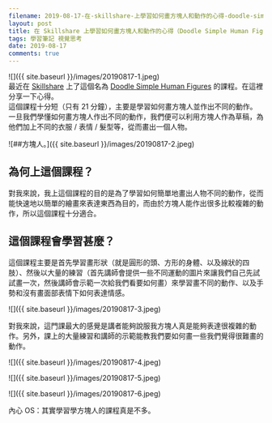 ```yaml
---
filename: 2019-08-17-在-skillshare-上學習如何畫方塊人和動作的心得-doodle-simple-human-figures-.md
layout: post
title: 在 Skillshare 上學習如何畫方塊人和動作的心得（Doodle Simple Human Figures）
tags: 學習筆記 視覺思考
date: 2019-08-17
comments: true
---
```


![]({{ site.baseurl }}/images/20190817-1.jpeg)  
最近在 [Skillshare](https://www.skillshare.com) 上了這個名為 [Doodle Simple Human Figures](https://www.skillshare.com/classes/Doodle-Simple-Human-Figures/581388804?category=creative?via=ios) 的課程。在這裡分享一下心得。  
這個課程十分短（只有 21 分鐘），主要是學習如何畫方塊人並作出不同的動作。一旦我們學懂如何畫方塊人作出不同的動作，我們便可以利用方塊人作為草稿，為他們加上不同的衣服 / 表情 / 髮型等，從而畫出一個人物。

![##方塊人。]({{ site.baseurl }}/images/20190817-2.jpeg)

## 為何上這個課程？

對我來說，我上這個課程的目的是為了學習如何簡單地畫出人物不同的動作，從而能快速地以簡單的繪畫來表達東西為目的，而由於方塊人能作出很多比較複雜的動作，所以這個課程十分適合。

## 這個課程會學習甚麼？

這個課程主要是首先學習畫形狀（就是圓形的頭、方形的身體、以及線狀的四肢）、然後以大量的練習（首先講師會提供一些不同運動的圖片來讓我們自己先試試畫一次，然後講師會示範一次給我們看要如何畫）來學習畫不同的動作、以及手勢和沒有畫面部表情下如何表達情感。

![]({{ site.baseurl }}/images/20190817-3.jpeg)

對我來說，這門課最大的感覺是講者能夠說服我方塊人真是能夠表達很複雜的動作。另外，課上的大量練習和講師的示範能教我們要如何畫一些我們覺得很難畫的動作。

![]({{ site.baseurl }}/images/20190817-4.jpeg)

![]({{ site.baseurl }}/images/20190817-5.jpeg)

![]({{ site.baseurl }}/images/20190817-6.jpeg)

內心 OS：其實學習學方塊人的課程真是不多。



